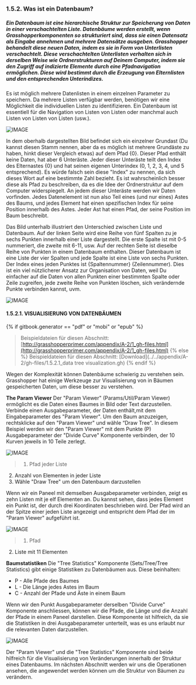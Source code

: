 ### 1.5.2. Was ist ein Datenbaum?

##### Ein Datenbaum ist eine hierarchische Struktur zur Speicherung von Daten in einer verschachtelten Liste. Datenbäume werden erstellt, wenn Grasshopperkomponenten so strukturiert sind, dass sie einen Datensatz als Eingabe annehmen und mehrere Datensätze ausgeben. Grasshopper behandelt diese neuen Daten, indem es sie in Form von Unterlisten verschachtelt. Diese verschachtelten Unterlisten verhalten sich in derselben Weise wie Ordnerstrukturen auf Deinem Computer, indem sie den Zugriff auf indizierte Elemente durch eine Pfadnavigation ermöglichen. Diese wird bestimmt durch die Erzeugung von Elternlisten und den entsprechenden Unterindizes.

Es ist möglich mehrere Datenlisten in einem einzelnen Parameter zu speichern. Da mehrere Listen verfügbar werden, benötigen wir eine Möglichkeit die individuellen Listen zu identifizieren. Ein Datenbaum ist essentiell für die Navigation von Listen von Listen oder manchmal auch Listen von Listen von Listen (usw.).

![IMAGE](images/1-5-2/1-5-2_001-data-tree.png)

In dem oberhalb dargestellten Bild befindet sich ein einzelner Grundast (Du kannst diesen Stamm nennen, aber da es möglich ist mehrere Grundäste zu haben, hinkt dieser Vergleich etwas) auf dem Pfad {0}. Dieser Pfad enthält keine Daten, hat aber 6 Unteräste. Jeder dieser Unteräste teilt den Index des Elternastes {0} und hat seinen eigenen Unterindex  (0, 1, 2, 3, 4, und 5 entsprechend). Es würde falsch sein diese "Index" zu nennen, da sich dieses Wort auf eine bestimmte Zahl bezieht. Es ist wahrscheinlich besser diese als Pfad zu beschreiben, da es die Idee der Ordnerstruktur auf dem Computer widerspiegelt. An jedem dieser Unteräste werden wir Daten vorfinden. Jedes Datenelement ist nun also Teil eines (und nur eines) Astes des Baums, und jedes Element hat einen spezifischen Index für seine Position innerhalb des Astes. Jeder Ast hat einen Pfad, der seine Position im Baum beschreibt.

Das Bild unterhalb illustriert den Unterschied zwischen Liste und Datenbaum. Auf der linken Seite wird eine Reihe von fünf Spalten zu je sechs Punkten innerhalb einer Liste dargestellt. Die erste Spalte ist mit 0-5 nummeriert, die zweite mit 6-11, usw. Auf der rechten Seite ist dieselbe Reihe von Punkten in einem Datenbaum enthalten. Dieser Datenbaum ist eine Liste der vier Spalten und jede Spalte ist eine Liste von sechs Punkten. Der Index eines jeden Punktes ist {Spaltennummer} (Zeilennummer). Dies ist ein viel nützlicherer Ansatz zur Organisation von Daten, weil Du einfacher auf die Daten von allen Punkten einer bestimmten Spalte oder Zeile zugreifen, jede zweite Reihe von Punkten löschen, sich verändernde Punkte verbinden kannst, uvm.

![IMAGE](images/1-5-2/1-5-2_002-list-data-tree.png)

#### 1.5.2.1. VISUALISIERUNG VON DATENBÄUMEN
{% if gitbook.generator == "pdf" or "mobi" or "epub" %}
>Beispieldateien für diesen Abschnitt: [http://grasshopperprimer.com/appendix/A-2/1_gh-files.html](http://grasshopperprimer.com/appendix/A-2/1_gh-files.html)
{% else %}
>Beispieldateien für diesen Abschnitt: [Download](../../appendix/A-2/gh-files/1.5.2.1_data tree visualization.gh)
{% endif %}

Wegen der Komplexität können Datenbäume schwierig zu verstehen sein. Grasshopper hat einige Werkzeuge zur Visualisierung von in Bäumen gespeicherten Daten, um diese besser zu verstehen.

**The Param Viewer**
Der "Param Viewer" (Params/Util/Param Viewer) ermöglicht es die Daten eines Baumes in Bild oder Text darzustellen. Verbinde einen Ausgabeparameter, der Daten enthält,mit dem Eingabeparameter des "Param Viewer". Um den Baum anzuzeigen, rechtsklicke auf den "Param Viewer" und wähle “Draw Tree". In diesem Beispiel werden wir den "Param Viewer" mit dem Punkte (P) Ausgabeparameter der "Divide Curve" Komponente verbinden, der 10 Kurven jeweils in 10 Teile zerlegt.

![IMAGE](images/1-5-2/1-5-2_003-param-viewer.png)
>1. Pfad jeder Liste
2. Anzahl von Elementen in jeder Liste
3. Wähle "Draw Tree" um den Datenbaum darzustellen

Wenn wir ein Paneel mit demselben Ausgabeparameter verbinden, zeigt es zehn Listen mit je elf Elementen an. Du kannst sehen, dass jedes Element ein Punkt ist, der durch drei Koordinaten beschrieben wird. Der Pfad wird an der Spitze einer jeden Liste angezeigt und entspricht dem Pfad der im "Param Viewer" aufgeführt ist.

![IMAGE](images/1-5-2/1-5-2_004-panel-display.png)
>1. Pfad
2. Liste mit 11 Elementen

**Baumstatistiken**
Die "Tree Statistics" Komponente (Sets/Tree/Tree Statistics) gibt einige Statistiken zu Datenbäumen aus. Diese beinhalten:
* P - Alle Pfade des Baumes
* L - Die Länge jedes Astes im Baum
* C - Anzahl der Pfade und Äste in einem Baum

Wenn wir den Punkt Ausgabeparameter derselben "Divide Curve" Komponente anschliessen, können wir die Pfade, die Länge und die Anzahl der Pfade in einem Paneel darstellen. Diese Komponente ist hilfreich, da sie die Statistiken in drei Ausgabeparameter unterteilt, was es uns erlaubt nur die relevanten Daten darzustellen.

![IMAGE](images/1-5-2/1-5-2_005-tree-stats.png)

Der "Param Viewer" und die "Tree Statistics" Komponente sind beide hilfreich für die Visualisierung von Veränderungen innerhalb der Struktur eines Datenbaums. Im nächsten Abschnitt werden wir uns die Operationen ansehen, die angewendet werden können um die Struktur von Bäumen zu verändern.